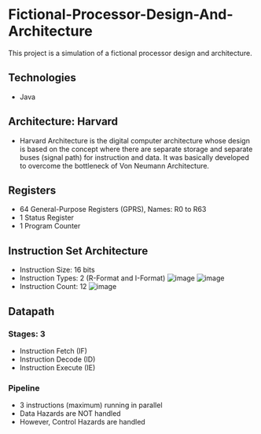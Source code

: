 # Fictional-Processor-Design-And-Architecture
This project is a simulation of a fictional processor design and architecture.

## Technologies
- Java
## Architecture: Harvard
- Harvard Architecture is the digital computer architecture whose design is based on the concept
where there are separate storage and separate buses (signal path) for instruction and
data. It was basically developed to overcome the bottleneck of Von Neumann Architecture.
## Registers
- 64 General-Purpose Registers (GPRS), Names: R0 to R63
- 1 Status Register
- 1 Program Counter
## Instruction Set Architecture
- Instruction Size: 16 bits
- Instruction Types: 2 (R-Format and I-Format)
![image](https://user-images.githubusercontent.com/68354610/175125804-42fdad48-bc3b-480f-9601-c5f34f3775cd.png)
![image](https://user-images.githubusercontent.com/68354610/175125868-ad52e179-0d31-4d85-b030-52e83439e7b1.png)
- Instruction Count: 12
![image](https://user-images.githubusercontent.com/68354610/175104906-647def9a-7583-458b-ac2b-0cad6cddbfad.png)
## Datapath
### Stages: 3
- Instruction Fetch (IF)
- Instruction Decode (ID)
- Instruction Execute (IE)
### Pipeline 
- 3 instructions (maximum) running in parallel
- Data Hazards are NOT handled
- However, Control Hazards are handled
